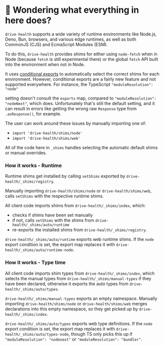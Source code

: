# 👋 Wondering what everything in here does?

`drive-health` supports a wide variety of runtime environments like Node.js, Deno, Bun, browsers, and various
edge runtimes, as well as both CommonJS (CJS) and EcmaScript Modules (ESM).

To do this, `drive-health` provides shims for either using `node-fetch` when in Node (because `fetch` is still experimental there) or the global `fetch` API built into the environment when not in Node.

It uses [conditional exports](https://nodejs.org/api/packages.html#conditional-exports) to
automatically select the correct shims for each environment. However, conditional exports are a fairly new
feature and not supported everywhere. For instance, the TypeScript `"moduleResolution": "node"`

setting doesn't consult the `exports` map, compared to `"moduleResolution": "nodeNext"`, which does.
Unfortunately that's still the default setting, and it can result in errors like
getting the wrong raw `Response` type from `.asResponse()`, for example.

The user can work around these issues by manually importing one of:

- `import 'drive-health/shims/node'`
- `import 'drive-health/shims/web'`

All of the code here in `_shims` handles selecting the automatic default shims or manual overrides.

### How it works - Runtime

Runtime shims get installed by calling `setShims` exported by `drive-health/_shims/registry`.

Manually importing `drive-health/shims/node` or `drive-health/shims/web`, calls `setShims` with the respective runtime shims.

All client code imports shims from `drive-health/_shims/index`, which:

- checks if shims have been set manually
- if not, calls `setShims` with the shims from `drive-health/_shims/auto/runtime`
- re-exports the installed shims from `drive-health/_shims/registry`.

`drive-health/_shims/auto/runtime` exports web runtime shims.
If the `node` export condition is set, the export map replaces it with `drive-health/_shims/auto/runtime-node`.

### How it works - Type time

All client code imports shim types from `drive-health/_shims/index`, which selects the manual types from `drive-health/_shims/manual-types` if they have been declared, otherwise it exports the auto types from `drive-health/_shims/auto/types`.

`drive-health/_shims/manual-types` exports an empty namespace.
Manually importing `drive-health/shims/node` or `drive-health/shims/web` merges declarations into this empty namespace, so they get picked up by `drive-health/_shims/index`.

`drive-health/_shims/auto/types` exports web type definitions.
If the `node` export condition is set, the export map replaces it with `drive-health/_shims/auto/types-node`, though TS only picks this up if `"moduleResolution": "nodenext"` or `"moduleResolution": "bundler"`.
